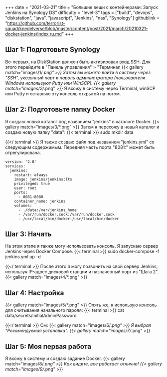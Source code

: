 +++
date = "2021-03-21"
title = "Большие вещи с контейнерами: Запуск Jenkins на Synology DS"
difficulty = "level-3"
tags = ["build", "devops", "diskstation", "java", "javascript", "Jenkins", "nas", "Synology"]
githublink = "https://github.com/terrorist-squad/knedelverse/blob/master/content/post/2021/march/20210321-docker-jenkins/index.ru.md"
+++

## Шаг 1: Подготовьте Synology
Во-первых, на DiskStation должен быть активирован вход SSH. Для этого перейдите в "Панель управления" > "Терминал
{{< gallery match="images/1/*.png" >}}
Затем вы можете войти в систему через "SSH", указанный порт и пароль администратора (пользователи Windows используют Putty или WinSCP).
{{< gallery match="images/2/*.png" >}}
Я вхожу в систему через Terminal, winSCP или Putty и оставляю эту консоль открытой на потом.
## Шаг 2: Подготовьте папку Docker
Я создаю новый каталог под названием "jenkins" в каталоге Docker.
{{< gallery match="images/3/*.png" >}}
Затем я перехожу в новый каталог и создаю новую папку "data":
{{< terminal >}}
sudo mkdir data

{{</ terminal >}}
Я также создаю файл под названием "jenkins.yml" со следующим содержимым. Передняя часть порта "8081:" может быть отрегулирована.
```
version: '2.0'
services:
  jenkins:
    restart: always
    image: jenkins/jenkins:lts
    privileged: true
    user: root
    ports:
      - 8081:8080
    container_name: jenkins
    volumes:
      - ./data:/var/jenkins_home
      - /var/run/docker.sock:/var/run/docker.sock
      - /usr/local/bin/docker:/usr/local/bin/docker

```

## Шаг 3: Начать
На этом этапе я также могу использовать консоль. Я запускаю сервер Jenkins через Docker Compose.
{{< terminal >}}
sudo docker-compose -f jenkins.yml up -d

{{</ terminal >}}
После этого я могу позвонить на свой сервер Jenkins, используя IP-адрес дисковой станции и назначенный порт из "Шага 2".
{{< gallery match="images/4/*.png" >}}

## Шаг 4: Настройка

{{< gallery match="images/5/*.png" >}}
Опять же, я использую консоль для считывания начального пароля:
{{< terminal >}}
cat data/secrets/initialAdminPassword

{{</ terminal >}}
См:
{{< gallery match="images/6/*.png" >}}
Я выбрал "Рекомендуемая установка".
{{< gallery match="images/7/*.png" >}}

## Шаг 5: Моя первая работа
Я вхожу в систему и создаю задание Docker.
{{< gallery match="images/8/*.png" >}}
Как видите, все работает отлично!
{{< gallery match="images/9/*.png" >}}
